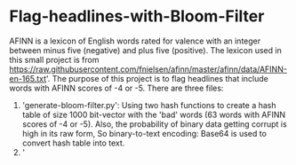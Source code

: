 # Flag-headlines-with-Bloom-Filter
AFINN is a lexicon of English words rated for valence with an integer between minus five (negative) and plus five (positive). The lexicon used in this small project is from https://raw.githubusercontent.com/fnielsen/afinn/master/afinn/data/AFINN-en-165.txt'.
The purpose of this project is to flag headlines that include words with AFINN scores of -4 or -5.
There are three files:
1. 'generate-bloom-filter.py': Using two hash functions to create a hash table of size 1000 bit-vector with the 'bad' words (63 words with AFINN scores of -4 or -5). Also, the probability of binary data getting corrupt is high in its raw form, So binary-to-text encoding: Base64 is used to convert hash table into text.
2. ' 
